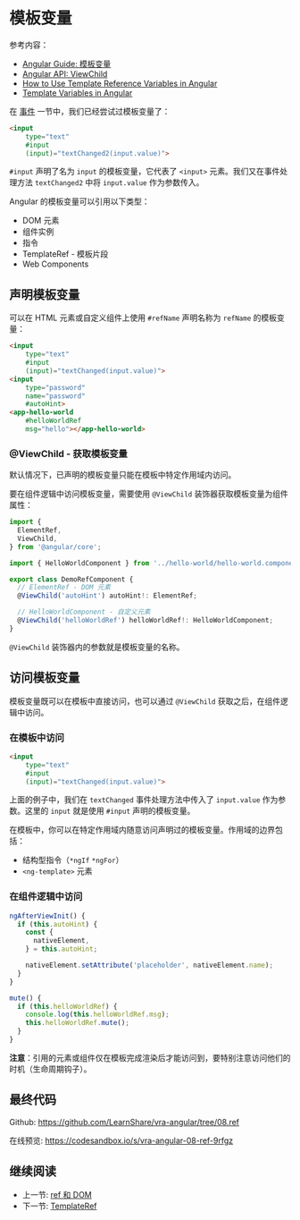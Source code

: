 # 模板变量

参考内容：

+ [Angular Guide: 模板变量](https://angular.cn/guide/template-reference-variables)
+ [Angular API: ViewChild](https://angular.cn/api/core/ViewChild)
+ [How to Use Template Reference Variables in Angular](https://www.pluralsight.com/guides/how-to-use-template-reference-variables-in-angular)
+ [Template Variables in Angular](https://blog.briebug.com/blog/template-variables-angular)

在 [事件](../component/angular/template/event.md) 一节中，我们已经尝试过模板变量了：

```html
<input
    type="text"
    #input
    (input)="textChanged2(input.value)">
```

`#input` 声明了名为 `input` 的模板变量，它代表了 `<input>` 元素。我们又在事件处理方法 `textChanged2` 中将 `input.value` 作为参数传入。

Angular 的模板变量可以引用以下类型：

+ DOM 元素
+ 组件实例
+ 指令
+ TemplateRef - 模板片段
+ Web Components

## 声明模板变量

可以在 HTML 元素或自定义组件上使用 `#refName` 声明名称为 `refName` 的模板变量：

```html
<input
    type="text"
    #input
    (input)="textChanged(input.value)">
<input
    type="password"
    name="password"
    #autoHint>
<app-hello-world
    #helloWorldRef
    msg="hello"></app-hello-world>
```

### @ViewChild - 获取模板变量

默认情况下，已声明的模板变量只能在模板中特定作用域内访问。

要在组件逻辑中访问模板变量，需要使用 `@ViewChild` 装饰器获取模板变量为组件属性：

```ts
import {
  ElementRef,
  ViewChild,
} from '@angular/core';

import { HelloWorldComponent } from '../hello-world/hello-world.component';

export class DemoRefComponent {
  // ElementRef - DOM 元素
  @ViewChild('autoHint') autoHint!: ElementRef;

  // HelloWorldComponent - 自定义元素
  @ViewChild('helloWorldRef') helloWorldRef!: HelloWorldComponent;
}
```

`@ViewChild` 装饰器内的参数就是模板变量的名称。

## 访问模板变量

模板变量既可以在模板中直接访问，也可以通过 `@ViewChild` 获取之后，在组件逻辑中访问。

### 在模板中访问

```html
<input
    type="text"
    #input
    (input)="textChanged(input.value)">
```

上面的例子中，我们在 `textChanged` 事件处理方法中传入了 `input.value` 作为参数。这里的 `input` 就是使用 `#input` 声明的模板变量。

在模板中，你可以在特定作用域内随意访问声明过的模板变量。作用域的边界包括：

+ 结构型指令（`*ngIf` `*ngFor`）
+ `<ng-template>` 元素

### 在组件逻辑中访问

```ts
ngAfterViewInit() {
  if (this.autoHint) {
    const {
      nativeElement,
    } = this.autoHint;

    nativeElement.setAttribute('placeholder', nativeElement.name);
  }
}

mute() {
  if (this.helloWorldRef) {
    console.log(this.helloWorldRef.msg);
    this.helloWorldRef.mute();
  }
}
```

**注意**：引用的元素或组件仅在模板完成渲染后才能访问到，要特别注意访问他们的时机（生命周期钩子）。

## 最终代码

Github: <https://github.com/LearnShare/vra-angular/tree/08.ref>

在线预览: <https://codesandbox.io/s/vra-angular-08-ref-9rfgz>

## 继续阅读

+ 上一节: [ref 和 DOM](../readme.md)
+ 下一节: [TemplateRef](./template-ref.md)
